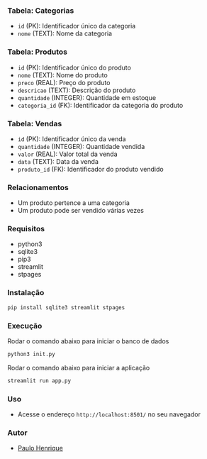 ### Tabela: Categorias
- `id` (PK): Identificador único da categoria
- `nome` (TEXT): Nome da categoria

### Tabela: Produtos
- `id` (PK): Identificador único do produto
- `nome` (TEXT): Nome do produto
- `preco` (REAL): Preço do produto
- `descricao` (TEXT): Descrição do produto
- `quantidade` (INTEGER): Quantidade em estoque
- `categoria_id` (FK): Identificador da categoria do produto

### Tabela: Vendas
- `id` (PK): Identificador único da venda
- `quantidade` (INTEGER): Quantidade vendida
- `valor` (REAL): Valor total da venda
- `data` (TEXT): Data da venda
- `produto_id` (FK): Identificador do produto vendido

### Relacionamentos

- Um produto pertence a uma categoria
- Um produto pode ser vendido várias vezes

### Requisitos

- python3
- sqlite3
- pip3
- streamlit
- stpages

### Instalação

```bash
pip install sqlite3 streamlit stpages
```

### Execução

Rodar o comando abaixo para iniciar o banco de dados
```bash
python3 init.py
```

Rodar o comando abaixo para iniciar a aplicação
```bash
streamlit run app.py
```

### Uso

- Acesse o endereço `http://localhost:8501/` no seu navegador

### Autor
- [Paulo Henrique](https://github.com/hreis1)
